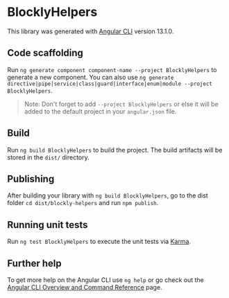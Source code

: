 # BlocklyHelpers

This library was generated with [Angular CLI](https://github.com/angular/angular-cli) version 13.1.0.

## Code scaffolding

Run `ng generate component component-name --project BlocklyHelpers` to generate a new component. You can also use `ng generate directive|pipe|service|class|guard|interface|enum|module --project BlocklyHelpers`.
> Note: Don't forget to add `--project BlocklyHelpers` or else it will be added to the default project in your `angular.json` file. 

## Build

Run `ng build BlocklyHelpers` to build the project. The build artifacts will be stored in the `dist/` directory.

## Publishing

After building your library with `ng build BlocklyHelpers`, go to the dist folder `cd dist/blockly-helpers` and run `npm publish`.

## Running unit tests

Run `ng test BlocklyHelpers` to execute the unit tests via [Karma](https://karma-runner.github.io).

## Further help

To get more help on the Angular CLI use `ng help` or go check out the [Angular CLI Overview and Command Reference](https://angular.io/cli) page.
